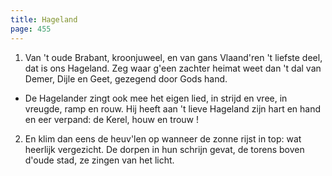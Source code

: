 ```yaml
---
title: Hageland
page: 455
---  
```


1. Van 't oude Brabant, kroonjuweel,
en van gans Vlaand'ren 't liefste deel,
dat is ons Hageland.
Zeg waar g'een zachter heimat weet
dan 't dal van Demer, Dijle en Geet,
gezegend door Gods hand.


- De Hagelander zingt ook mee
het eigen lied, in strijd en vree,
in vreugde, ramp en rouw.
Hij heeft aan 't lieve Hageland
zijn hart en hand en eer verpand:
de Kerel, houw en trouw !


2. En klim dan eens de heuv'len op
wanneer de zonne rijst in top:
wat heerlijk vergezicht.
De dorpen in hun schrijn gevat,
de torens boven d'oude stad,
ze zingen van het licht.